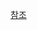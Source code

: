 

[참조](https://physics.stackexchange.com/questions/161275/how-to-interpret-the-derivative-of-the-dirac-delta-potential)
